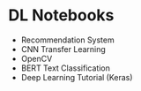 # DL Notebooks

- Recommendation System
- CNN Transfer Learning
- OpenCV
- BERT Text Classification
- Deep Learning Tutorial (Keras)
